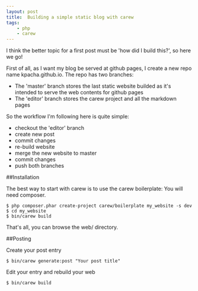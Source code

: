 ```yaml
---
layout: post
title:  Building a simple static blog with carew
tags:
    - php
    - carew
---
```


I think the better topic for a first post must be 'how did I build this?', so here we go!

First of all, as I want my blog be served at github pages, I create a new repo name kpacha.github.io. The repo has two branches:

* The 'master' branch stores the last static website builded as it's intended to serve the web contents for github pages
* The 'editor' branch stores the carew project and all the markdown pages

So the workflow I'm following here is quite simple:

- checkout the 'editor' branch
- create new post
- commit changes
- re-build website
- merge the new website to master
- commit changes
- push both branches

##Installation

The best way to start with carew is to use the carew boilerplate: You will need composer.

	$ php composer.phar create-project carew/boilerplate my_website -s dev
	$ cd my_website
	$ bin/carew build

That's all, you can browse the web/ directory.

##Posting

Create your post entry

    $ bin/carew generate:post "Your post title"

Edit your entry and rebuild your web

	$ bin/carew build
